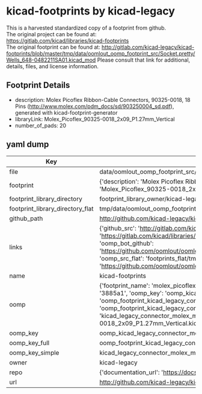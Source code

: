 # kicad-footprints by kicad-legacy  
This is a harvested standardized copy of a footprint from github.  
The original project can be found at:  
https://gitlab.com/kicad/libraries/kicad-footprints  
The original footprint can be found at:
http://gitlab.com/kicad-legacy/kicad-footprints/blob/master/tmp/data/oomlout_oomp_footprint_src/Socket.pretty/Wells_648-0482211SA01.kicad_mod
Please consult that link for additional, details, files, and license information.  
## Footprint Details
* description: Molex Picoflex Ribbon-Cable Connectors, 90325-0018, 18 Pins (http://www.molex.com/pdm_docs/sd/903250004_sd.pdf), generated with kicad-footprint-generator  
* libraryLink: Molex_Picoflex_90325-0018_2x09_P1.27mm_Vertical  
* number_of_pads: 20  
## yaml dump  
| Key | Value |  
| --- | --- |  
| file | data/oomlout_oomp_footprint_src/kicad-footprints/Connector_Molex.pretty/Molex_Picoflex_90325-0018_2x09_P1.27mm_Vertical.kicad_mod |  
| footprint | {'description': 'Molex Picoflex Ribbon-Cable Connectors, 90325-0018, 18 Pins (http://www.molex.com/pdm_docs/sd/903250004_sd.pdf), generated with kicad-footprint-generator', 'libraryLink': 'Molex_Picoflex_90325-0018_2x09_P1.27mm_Vertical', 'number_of_pads': 20} |  
| footprint_library_directory | footprint_library_owner/kicad-legacy_kicad-footprints |  
| footprint_library_directory_flat | tmp/data/oomlout_oomp_footprint_src/footprints_flat/kicad_legacy_connector_molex_molex_picoflex_90325_0018_2x09_p1_27mm_vertical/working |  
| github_path | http://github.com/kicad-legacy/kicad-footprints/blob/master/tmp/data/oomlout_oomp_footprint_src/Connector_Molex.pretty/Molex_Picoflex_90325-0018_2x09_P1.27mm_Vertical.kicad_mod |  
| links | {'github_src': 'http://gitlab.com/kicad-legacy/kicad-footprints/blob/master/tmp/data/oomlout_oomp_footprint_src/Socket.pretty/Wells_648-0482211SA01.kicad_mod', 'github_src_repo': 'https://gitlab.com/kicad/libraries/kicad-footprints', 'oomp_bot': 'tmp/data/oomlout_oomp_footprint_src/footprints/kicad_legacy_connector_molex_molex_picoflex_90325_0018_2x09_p1_27mm_vertical/working', 'oomp_bot_github': 'https://github.com/oomlout/oomlout_oomp_footprint_bot/tree/main/tmp/data/oomlout_oomp_footprint_src/footprints/kicad_legacy_connector_molex_molex_picoflex_90325_0018_2x09_p1_27mm_vertical/working', 'oomp_src_flat': 'footprints_flat/tmp/data/oomlout_oomp_footprint_src/footprints_flat/kicad_legacy_connector_molex_molex_picoflex_90325_0018_2x09_p1_27mm_vertical/working', 'oomp_src_flat_github': 'https://github.com/oomlout/oomlout_oomp_footprint_src/tree/main/tmp/data/oomlout_oomp_footprint_src/footprints_flat/kicad_legacy_connector_molex_molex_picoflex_90325_0018_2x09_p1_27mm_vertical/working'} |  
| name | kicad-footprints |  
| oomp | {'footprint_name': 'molex_picoflex_90325_0018_2x09_p1_27mm_vertical', 'library_name': 'connector_molex', 'md5': '3885a159c9394a8cea12c919634727b1', 'md5_10': '3885a159c9', 'md5_5': '3885a', 'md5_6': '3885a1', 'oomp_key': 'oomp_kicad_legacy_connector_molex_molex_picoflex_90325_0018_2x09_p1_27mm_vertical', 'oomp_key_extra': 'oomp_footprint_kicad_legacy_connector_molex_molex_picoflex_90325_0018_2x09_p1_27mm_vertical', 'oomp_key_full': 'oomp_footprint_kicad_legacy_connector_molex_molex_picoflex_90325_0018_2x09_p1_27mm_vertical_3885a1', 'oomp_key_simple': 'kicad_legacy_connector_molex_molex_picoflex_90325_0018_2x09_p1_27mm_vertical', 'original_filename': 'data/oomlout_oomp_footprint_src/kicad-footprints/Connector_Molex.pretty/Molex_Picoflex_90325-0018_2x09_P1.27mm_Vertical.kicad_mod', 'owner_name': 'kicad_legacy'} |  
| oomp_key | oomp_kicad_legacy_connector_molex_molex_picoflex_90325_0018_2x09_p1_27mm_vertical |  
| oomp_key_full | oomp_footprint_kicad_legacy_connector_molex_molex_picoflex_90325_0018_2x09_p1_27mm_vertical |  
| oomp_key_simple | kicad_legacy_connector_molex_molex_picoflex_90325_0018_2x09_p1_27mm_vertical |  
| owner | kicad-legacy |  
| repo | {'documentation_url': 'https://docs.github.com/rest/repos/repos#get-a-repository', 'message': 'Not Found'} |  
| url | http://github.com/kicad-legacy/kicad-footprints |  

